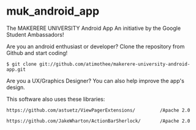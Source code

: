 muk_android_app
======

The MAKERERE UNIVERSITY Android App
An initiative by the Google Student Ambassadors!


Are you an android enthusiast or developer?
Clone the repository from Github and start coding!

    $ git clone git://github.com/atimothee/makerere-university-android-app.git


Are you a UX/Graphics Designer?
You can also help improve the app's design.


This software also uses these libraries:

	https://github.com/astuetz/ViewPagerExtensions/			/Apache 2.0
	
	https://github.com/JakeWharton/ActionBarSherlock/		/Apache 2.0
